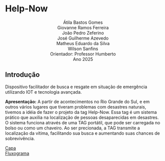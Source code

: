 <!DOCTYPE html>
<html lang="pt-BR">

<head>
    <meta charset="UTF-8">
    <meta name="viewport" content="width=device-width, initial-scale=1.0">
</head>

<body>
    <div class="slide">
        <h1>Help-Now</h1>
        <p style="text-align: center;">
            Átila Bastos Gomes <br>
            Giovanne Ramos Ferreira <br>
            João Pedro Zeferino <br>
            José Guilherme Azevedo <br>
            Matheus Eduardo da Silva <br>
            Wilson Sanfins <br>
            Orientador: Professor Humberto 
            <br>Ano 2025</p>
    </div>
    <div class="slide">
        <h2>Introdução</h2>
        <p>Dispositivo facilitador de busca e resgate em situação de emergência utilizando IOT e tecnologia avançada.</p>
        <div class="destaque">
            <p><strong>Apresentação:</strong> A partir de acontecimentos no Rio Grande do Sul, e em outros vários lugares
              que tiveram problemas com desastres naturais, tivemos a idéia de fazer o projeto da tag Help-Now.
              Essa tag é um sistema prático que auxilia na localização de pessoas desaparecidas em desastres. 
              O sistema funciona através de uma TAG portátil, que pode ser carregada no bolso ou como um chaveiro. 
              Ao ser precionada, a TAG transmite a localização da vítima, facilitando sua busca e aumentando suas chances de sobrevivência. 
            </p>
        </div>
    </div>

</body>

</html>

[Capa](documents/Capa.docx)<br>
[Fluxograma](documents/Fluxograma.jpeg) 
